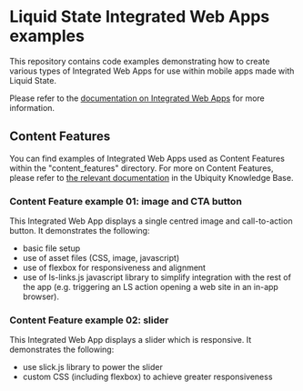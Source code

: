 # Liquid State Integrated Web Apps examples

This repository contains code examples demonstrating how to create various types of Integrated Web Apps for use within mobile apps made with Liquid State.

Please refer to the [documentation on Integrated Web Apps](https://liquidstate.atlassian.net/wiki/display/LSKB/Integrated+Web+Apps) for more information.


## Content Features

You can find examples of Integrated Web Apps used as Content Features within the "content_features" directory.
For more on Content Features, please refer to [the relevant documentation](https://liquidstate.atlassian.net/wiki/display/LSKB/Content+Features) in the Ubiquity Knowledge Base.

### Content Feature example 01: image and CTA button

This Integrated Web App displays a single centred image and call-to-action button. It demonstrates the following:

* basic file setup
* use of asset files (CSS, image, javascript)
* use of flexbox for responsiveness and alignment
* use of ls-links.js javascript library to simplify integration with the rest of the app (e.g. triggering an LS action opening a web site in an in-app browser).

### Content Feature example 02: slider

This Integrated Web App displays a slider which is responsive. It demonstrates the following:

* use slick.js library to power the slider
* custom CSS (including flexbox) to achieve greater responsiveness
